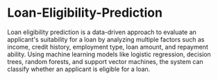 # Loan-Eligibility-Prediction
Loan eligibility prediction is a data-driven approach to evaluate an applicant's suitability for a loan by analyzing multiple factors such as income, credit history, employment type, loan amount, and repayment ability. Using machine learning models like logistic regression, decision trees, random forests, and support vector machines, the system can classify whether an applicant is eligible for a loan.
